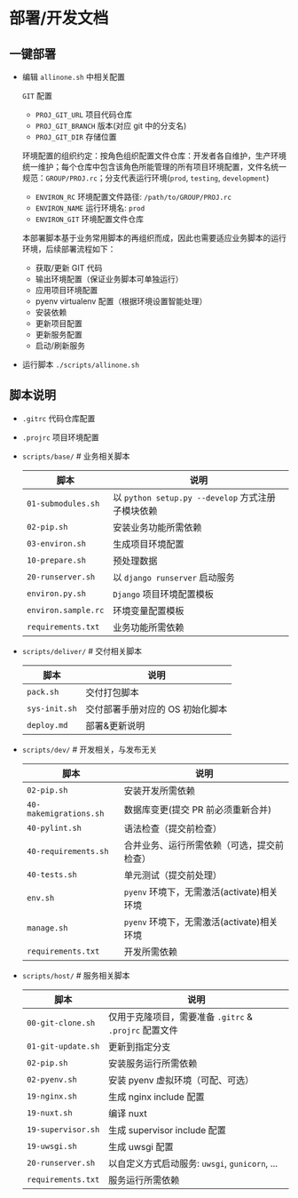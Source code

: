 # 部署/开发文档

## 一键部署

- 编辑 `allinone.sh` 中相关配置

  `GIT` 配置

  - `PROJ_GIT_URL` 项目代码仓库
  - `PROJ_GIT_BRANCH` 版本(对应 git 中的分支名)
  - `PROJ_GIT_DIR` 存储位置

  环境配置的组织约定：按角色组织配置文件仓库：开发者各自维护，生产环境统一维护；每个仓库中包含该角色所能管理的所有项目环境配置，文件名统一规范：`GROUP/PROJ.rc`；分支代表运行环境(`prod`, `testing`, `development`)

  - `ENVIRON_RC` 环境配置文件路径: `/path/to/GROUP/PROJ.rc`
  - `ENVIRON_NAME` 运行环境名: `prod`
  - `ENVIRON_GIT` 环境配置文件仓库

  本部署脚本基于业务常用脚本的再组织而成，因此也需要适应业务脚本的运行环境，后续部署流程如下：

  - 获取/更新 GIT 代码
  - 输出环境配置（保证业务脚本可单独运行）
  - 应用项目环境配置
  - pyenv virtualenv 配置（根据环境设置智能处理）
  - 安装依赖
  - 更新项目配置
  - 更新服务配置
  - 启动/刷新服务

- 运行脚本
  `./scripts/allinone.sh`

## 脚本说明

- `.gitrc` 代码仓库配置

- `.projrc` 项目环境配置

- `scripts/base/` # 业务相关脚本

  | 脚本                | 说明                           |
  | ------------------- | ------------------------------ |
  | `01-submodules.sh`  | 以 `python setup.py --develop` 方式注册子模块依赖 |
  | `02-pip.sh`         | 安装业务功能所需依赖           |
  | `03-environ.sh`     | 生成项目环境配置               |
  | `10-prepare.sh`     | 预处理数据                     |
  | `20-runserver.sh`   | 以 `django runserver` 启动服务 |
  | `environ.py.sh`     | `Django` 项目环境配置模板      |
  | `environ.sample.rc` | 环境变量配置模板               |
  | `requirements.txt`  | 业务功能所需依赖               |

- `scripts/deliver/` # 交付相关脚本

  | 脚本          | 说明                             |
  | ------------- | -------------------------------- |
  | `pack.sh`     | 交付打包脚本                     |
  | `sys-init.sh` | 交付部署手册对应的 OS 初始化脚本 |
  | `deploy.md`   | 部署&更新说明                    |

- `scripts/dev/` # 开发相关，与发布无关

  | 脚本                   | 说明                                              |
  | ---------------------- | ------------------------------------------------- |
  | `02-pip.sh`            | 安装开发所需依赖                                  |
  | `40-makemigrations.sh` | 数据库变更(提交 PR 前必须重新合并)                |
  | `40-pylint.sh`         | 语法检查（提交前检查）                            |
  | `40-requirements.sh`   | 合并业务、运行所需依赖（可选，提交前检查）        |
  | `40-tests.sh`          | 单元测试（提交前处理）                            |
  | `env.sh`               | `pyenv` 环境下，无需激活(activate)相关环境        |
  | `manage.sh`            | `pyenv` 环境下，无需激活(activate)相关环境        |
  | `requirements.txt`     | 开发所需依赖                                      |

- `scripts/host/` # 服务相关脚本

  | 脚本               | 说明                                                   |
  | ------------------ | ------------------------------------------------------ |
  | `00-git-clone.sh`  | 仅用于克隆项目，需要准备 `.gitrc` & `.projrc` 配置文件 |
  | `01-git-update.sh` | 更新到指定分支                                         |
  | `02-pip.sh`        | 安装服务运行所需依赖                                   |
  | `02-pyenv.sh`      | 安装 pyenv 虚拟环境（可配、可选）                      |
  | `19-nginx.sh`      | 生成 nginx include 配置                                |
  | `19-nuxt.sh`       | 编译 nuxt                                              |
  | `19-supervisor.sh` | 生成 supervisor include 配置                           |
  | `19-uwsgi.sh`      | 生成 uwsgi 配置                                        |
  | `20-runserver.sh`  | 以自定义方式启动服务: `uwsgi`, `gunicorn`, ...         |
  | `requirements.txt` | 服务运行所需依赖                                       |
